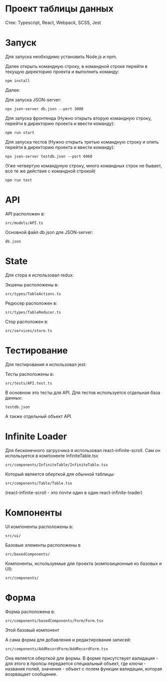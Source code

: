 # Проект таблицы данных

Стек:
Typescript, React, Webpack, SCSS, Jest

# Запуск

Для запуска необходимо установить Node.js и npm.

Далее открыть командную строку, в командной строке перейти в текущую директорию проекта и выполнить команду:

```npm install```

Далее:

Для запуска JSON-server:

```npx json-server db.json --port 3000```

Для запуска фронтенда (Нужно открыть вторую командную строку, перейти в директорию проекта и ввести команду):

```npm run start```

Для запуска тестов (Нужно открыть третью командную строку и опять перейти в директорию проекта и ввести команду):
 
```npx json-server testdb.json --port 6060```

(Уже четвертую командуную строку, много командных строк не бывает, все те же действия с командной строкой)

```npm run test```




# API

API расположен в:

```src/models/API.ts```

Основной файл db.json для JSON-server:

```db.json```

# State

Для стора я использовал redux:

Экшены расположены в:

```src/types/TableActions.ts```


Редюсер расположен в:

```src/types/TableReducer.ts```

Стор расположен в:

```src/services/store.ts```

# Тестирование

Для тестирования я использовал jest:

Тесты расположены в:

```src/tests/API.test.ts```

В основном это тесты для API.
Для тестов используется отдельная база данных:

```testdb.json```

А также отдельный объект API.

# Infinite Loader

Для бесконечного загрузчика я использовал react-infinite-scroll.
Сам он используется в компоненте InfiniteTable.tsx

```src/components/InfiniteTable/InfiniteTable.tsx```

Который является оберткой для обычной таблицы:

```src/components/Table/Table.tsx```

(react-infinite-scroll - это почти один в один react-infinite-loader)


# Компоненты

UI компоненты расположены в:

```src/ui/```

Базовые элементы расположены в 

```src/basedComponents/```

Компоненты, используемые для проекта (композиционные из базовых и UI):

```src/components/```

# Форма

Форма расположена в:

```src/components/basedComponents/Form/Form.tsx```

Этой базовый компонент

А сама форма для добавления и редактирования записей:

```src/components/AddRecordForm/AddRecordForm.tsx```

Она является оберткой для формы.
В форме присутствует валидация - для этого в пропсы передается специальный объект, где ключи - 
названия полей, значения - объект с полем функции валидации, которая возрващает сообщение.


